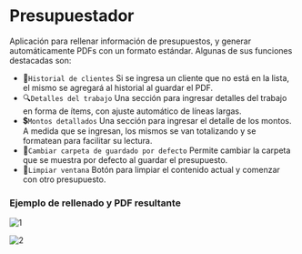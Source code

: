 # Presupuestador

Aplicación para rellenar información de presupuestos, y generar automáticamente PDFs con un formato estándar. Algunas de sus funciones destacadas son:
- 🧑`Historial de clientes` Si se ingresa un cliente que no está en la lista, el mismo se agregará al historial al guardar el PDF.
- 🔍`Detalles del trabajo` Una sección para ingresar detalles del trabajo en forma de ítems, con ajuste automático de líneas largas.
- 💲`Montos detallados` Una sección para ingresar el detalle de los montos. A medida que se ingresan, los mismos se van totalizando y se formatean para facilitar su lectura.
- 🔄`Cambiar carpeta de guardado por defecto` Permite cambiar la carpeta que se muestra por defecto al guardar el presupuesto.
- 🧹`Limpiar ventana` Botón para limpiar el contenido actual y comenzar con otro presupuesto.

### Ejemplo de rellenado y PDF resultante
![1](https://github.com/user-attachments/assets/a73fc1e5-ff36-4910-bb2f-7b6baaeeb5aa)

![2](https://github.com/user-attachments/assets/3875fc1f-6ef6-4199-b67a-b9fbf7c78c09)






